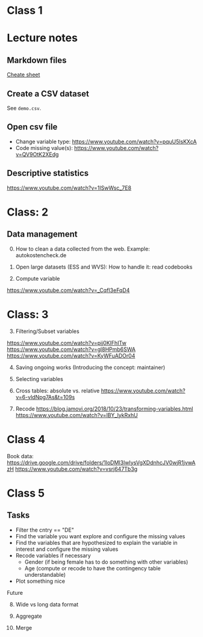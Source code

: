 # Class 1

# Lecture notes

## Markdown files

[Cheate sheet](https://www.markdownguide.org/cheat-sheet/)

## Create a CSV dataset

See `demo.csv`. 

## Open csv file 

- Change variable type: https://www.youtube.com/watch?v=pquU5lsKXcA
- Code missing value(s): https://www.youtube.com/watch?v=QV9OtK2XEdg

## Descriptive statistics

https://www.youtube.com/watch?v=1ISwWsc_7E8



# Class: 2

## Data management

0. How to clean a data collected from the web. Example: autokostencheck.de

1. Open large datasets (ESS and WVS): How to handle it: read codebooks

2. Compute variable

https://www.youtube.com/watch?v=_CqfI3eFqD4

# Class: 3

3. Filtering/Subset variables

https://www.youtube.com/watch?v=pij0KlFhITw
https://www.youtube.com/watch?v=gl8HPmb6SWA
https://www.youtube.com/watch?v=KyWFuADOr04

4. Saving ongoing works
(Introducing the concept: maintainer)

5. Selecting variables

6. Cross tables: absolute vs. relative 
https://www.youtube.com/watch?v=6-vldNpg7As&t=109s


7. Recode
https://blog.jamovi.org/2018/10/23/transforming-variables.html
https://www.youtube.com/watch?v=lBY_lykRxhU


# Class 4

Book data: https://drive.google.com/drive/folders/1loDMI3lwIysVgXDdnhcJV0wjR1jvwAzH
https://www.youtube.com/watch?v=vsrj647Tb3g

# Class 5

## Tasks
- Filter the cntry == "DE"
- Find the variable you want explore and configure the missing values
- Find the variables that are hypothesized to explain the variable in interest and configure the missing values
- Recode variables if necessary
    - Gender (if being female has to do something with other variables)
    - Age (compute or recode to have the contingency table understandable)
- Plot something nice

Future

8. Wide vs long data format

9. Aggregate

9. Merge



